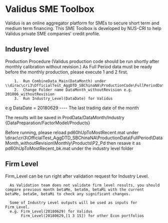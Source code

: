 # Validus SME Toolbox
Validus is an online aggregator platform for SMEs to secure short term and medium term financing.
This SME Toolbox is developed by NUS-CRI to help Validus private SME companies' credit profile.

## Industry level
Production Procedure (Validus production code should be run shortly after monthly calibration without revision.)
As Full Period data must be ready before the monthly production, please execute 1 and 2 first.

		1.  Run CombineData_Main(DataMonth) under \\dirac\cri3\OfficialTest_AggDTD_SBChinaNA\ProductionCode\FullPeriodData
		2.  Change Folder name DataMonth_withoutRevision e.g. 201806_withoutRevision
		3.  Run Industry_Level(DataDate) for Validus
e.g DataDate = 20180629  ---- The last trading date of the month
  
The results will be saved in ProdData/DataMonth/Industry {DataPreparation/FactorModel/Products}

Before running, please reload pd60hUpToMostRecent.mat under
\\dirac\cri3\OfficialTest_AggDTD_SBChinaNA\ProductionData\FullPeriod\DataMonth_withoutRevision\Monthly\Products\P2_Pd
then resave it as pd60hUpToMostRecent_bk.mat under the industry level folder

## Firm Level
Firm_Level can be run right after validation request for Industry Level.

      As Validation team does not validate firm_level results, you should compare previous month betaMe, betaSm, betaMi with the current  betaMe, betaSm, betaMi to check any significant changes.
			
      Some of Industry Level outputs will be used as inputs for Firm_Level.
      e.g. Firm_Level(20180629) for Validus
           Firm_Level(20180629,[1 3 15]) for other Econ portfolios
